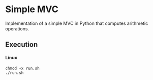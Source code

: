 # Simple MVC

Implementation of a simple MVC in Python that computes arithmetic operations.

## Execution

#### Linux
```
chmod +x run.sh
./run.sh 
```
